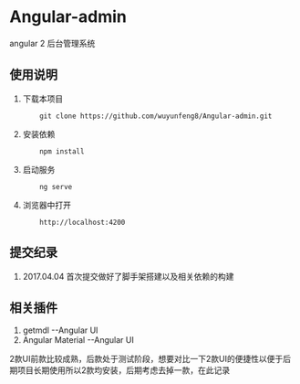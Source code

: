 # Angular-admin

angular 2 后台管理系统

## 使用说明

1. 下载本项目
    ```
        git clone https://github.com/wuyunfeng8/Angular-admin.git
    ```
    
2. 安装依赖
    ```
        npm install
    ```
    
3. 启动服务
    ```
        ng serve
    ```
    
4. 浏览器中打开
    ```
        http://localhost:4200
    ```
    

## 提交纪录

1. 2017.04.04 首次提交做好了脚手架搭建以及相关依赖的构建

## 相关插件
1. getmdl --Angular UI
2. Angular Material --Angular UI

2款UI前款比较成熟，后款处于测试阶段，想要对比一下2款UI的便捷性以便于后期项目长期使用所以2款均安装，后期考虑去掉一款，在此记录
